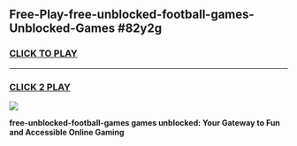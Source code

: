 
## Free-Play-free-unblocked-football-games-Unblocked-Games #82y2g
<h3>
<a href="https://news.freeplayer.one?title=free-unblocked-football-games&ref=8M">CLICK TO PLAY</a></h3>
<hr>

<h3>
<a href="https://news.freeplayer.one?title=free-unblocked-football-games&ref=8M">CLICK 2 PLAY</a>
  
</h3>

<a href="https://news.freeplayer.one?title=free-unblocked-football-games&ref=8M"><img src="https://clearcache.store/games.png"></a>


**free-unblocked-football-games games unblocked: Your Gateway to Fun and Accessible Online Gaming**
